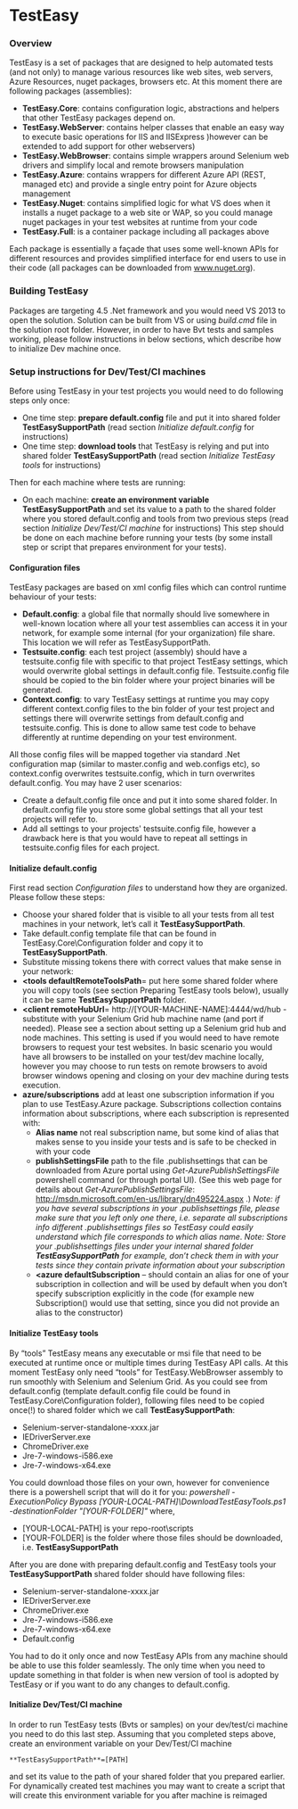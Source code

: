 TestEasy
========

### Overview

TestEasy is a set of packages that are designed to help automated tests (and not only) to manage various resources like web sites, web servers, Azure Resources, nuget packages, browsers etc. At this moment there are following packages (assemblies):

-	**TestEasy.Core**: contains configuration logic, abstractions and helpers that other TestEasy packages depend on.
-	**TestEasy.WebServer**: contains helper classes that enable an easy way to execute basic operations for IIS and IISExpress )however can be extended to add support for other webservers)
-	**TestEasy.WebBrowser**: contains simple wrappers around Selenium web drivers and simplify local and remote browsers manipulation
-	**TestEasy.Azure**: contains wrappers for different Azure API (REST, managed etc) and provide a single entry point for Azure objects management 
-	**TestEasy.Nuget**: contains simplified logic for what VS does when it installs a nuget package to a web site or WAP, so you could manage nuget packages in your test websites at runtime from your code
-	**TestEasy.Full**: is a container package including all packages above

Each package is essentially a façade that uses some well-known APIs for different resources and provides simplified interface for end users to use in their code (all packages can be downloaded from www.nuget.org).

### Building TestEasy

Packages are targeting 4.5 .Net framework and you would need VS 2013 to open the solution. Solution can be built from VS or using _build.cmd_ file in the solution root folder. However, in order to have Bvt tests and samples working, please follow instructions in below sections, which describe how to initialize Dev machine once. 


### Setup instructions for Dev/Test/CI machines

Before using TestEasy in your test projects you would need to do following steps only once:
-	One time step: **prepare default.config** file and put it into shared folder **TestEasySupportPath** (read section _Initialize default.config_ for instructions)
-	One time step: **download tools** that TestEasy is relying and put into shared folder **TestEasySupportPath** (read section _Initialize TestEasy tools_ for instructions)

Then for each machine where tests are running:
-	On each machine: **create an environment variable TestEasySupportPath** and set its value to a path to the shared folder where you stored default.config and tools from two previous steps (read section _Initialize Dev/Test/CI machine_ for instructions)
This step should be done on each machine before running your tests (by some install step or script that prepares environment for your tests).

#### Configuration files

TestEasy packages are based on xml config files which can control runtime behaviour of your tests:
-	**Default.config**: a global file that normally should live somewhere in well-known location where all your test assemblies can access it in your network, for example some internal (for your organization) file share. This location we will refer as TestEasySupportPath. 
-	**Testsuite.config**: each test project (assembly) should have a testsuite.config file with specific to that project TestEasy settings, which would overwrite global settings in default.config file. Testsuite.config file should be copied to the bin folder where your project binaries will be generated.
-	**Context.config**: to vary TestEasy settings at runtime you may copy different context.config files to the bin folder of your test project and settings there will overwrite settings from default.config and testsuite.config. This is done to allow same test code to behave differently at runtime depending on your test environment.

All those config files will be mapped together via standard .Net configuration map (similar to master.config and web.configs etc), so context.config overwrites testsuite.config, which in turn overwrites default.config.
You may have 2 user scenarios:
-	Create a default.config file once and put it into some shared folder. In default.config file you store some global settings that all your test projects will refer to.
-	Add all settings to your projects' testsuite.config file, however a drawback here is that you would have to repeat all settings in testsuite.config files for each project.


#### Initialize default.config

First read section _Configuration files_ to understand how they are organized.
Please follow these steps:
-	Choose your shared folder that is visible to all your tests from all test machines in your network, let’s call it **TestEasySupportPath**.
-	Take default.config template file that can be found in TestEasy.Core\Configuration folder and copy it to **TestEasySupportPath**.
-	Substitute missing tokens there with correct values that make sense in your network:
 - **<tools defaultRemoteToolsPath**= put here some shared folder where you will copy tools (see section Preparing TestEasy tools below), usually it can be same **TestEasySupportPath** folder.
 - **<client remoteHubUrl**= http://[YOUR-MACHINE-NAME]:4444/wd/hub  - substitute with your Selenium Grid hub machine name (and port if needed). Please see a section about setting up a Selenium grid hub and node machines. This setting is used if you would need to have remote browsers to request your test websites. In basic scenario you would have all browsers to be installed on your test/dev machine locally, however you may choose to run tests on remote browsers to avoid browser windows opening and closing on your dev machine during tests execution.
 - **azure/subscriptions** add at least one subscription information if you plan to use TestEasy.Azure package. Subscriptions collection contains information about subscriptions, where each subscription is represented with:
    -	**Alias name** not real subscription name, but some kind of alias that makes sense to you inside your tests and is safe to be checked in with your code
    -	**publishSettingsFile** path to the file .publishsettings that can be downloaded from Azure portal using _Get-AzurePublishSettingsFile_ powershell command (or through portal UI). (See this web page for details about _Get-AzurePublishSettingsFile_: http://msdn.microsoft.com/en-us/library/dn495224.aspx .) _Note: if you have several subscriptions in your .publishsettings file, please make sure that you left only one there, i.e. separate all subscriptions info different .publishsettings files so TestEasy could easily understand which file corresponds to which alias name_. _Note: Store your .publishsettings files under your internal shared folder **TestEasySupportPath** for example, don’t check them in with your tests since they contain private information about your subscription_
    -	**<azure defaultSubscription** – should contain an alias for one of your subscription in <subscriptions> collection and will be used by default when you don’t specify subscription explicitly in the code (for example new Subscription() would use that setting, since you did not provide an alias to the constructor)

#### Initialize TestEasy tools 

By “tools” TestEasy means any executable or msi file that need to be executed at runtime once or multiple times during TestEasy API calls. At this moment TestEasy only need “tools” for TestEasy.WebBrowser assembly to run smoothly with Selenium and Selenium Grid. As you could see from default.config (template default.config file could be found in TestEasy.Core\Configuration folder), following files need to be copied once(!) to shared folder which we call **TestEasySupportPath**:
-	Selenium-server-standalone-xxxx.jar
-	IEDriverServer.exe
-	ChromeDriver.exe
-	Jre-7-windows-i586.exe
-	Jre-7-windows-x64.exe

You could download those files on your own, however for convenience there is a powershell script that will do it for you:
_powershell -ExecutionPolicy Bypass [YOUR-LOCAL-PATH]\DownloadTestEasyTools.ps1 -destinationFolder "[YOUR-FOLDER]"_
where,
-	[YOUR-LOCAL-PATH] is your repo-root\scripts
-	[YOUR-FOLDER] is the folder where those files should be downloaded, i.e. **TestEasySupportPath**

After you are done with preparing default.config and TestEasy tools your **TestEasySupportPath** shared folder should have following files:
-	Selenium-server-standalone-xxxx.jar
-	IEDriverServer.exe
-	ChromeDriver.exe
-	Jre-7-windows-i586.exe
-	Jre-7-windows-x64.exe
-	Default.config

You had to do it only once and now TestEasy APIs from any machine should be able to use this folder seamlessly. The only time when you need to update something in that folder is when new version of tool is adopted by TestEasy or if you want to do any changes to default.config.

#### Initialize Dev/Test/CI machine

In order to run TestEasy tests (Bvts or samples) on your dev/test/ci machine you need to do this last step. Assuming that you completed steps above, create an environment variable on your Dev/Test/CI machine 

	**TestEasySupportPath**=[PATH] 
	
and set its value to the path of your shared folder that you prepared earlier. For dynamically created test machines you may want to create a script that will create this environment variable for you after machine is reimaged



